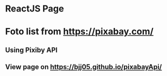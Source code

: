 ReactJS Page
===
Foto list from https://pixabay.com/
===
Using Pixiby API
---
View page on https://bjj05.github.io/pixabayApi/
---

